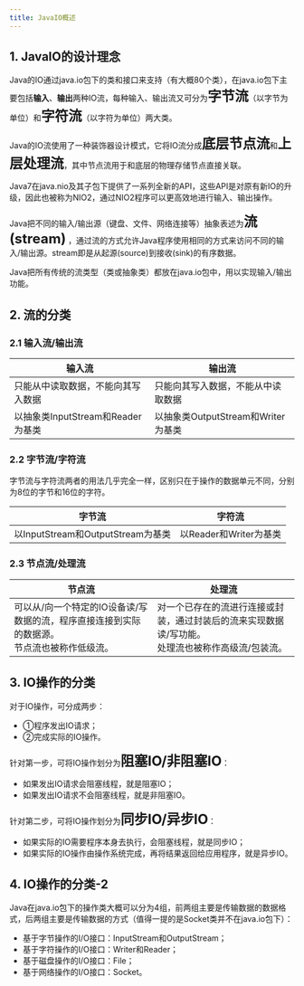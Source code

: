 ```yaml
---
title: JavaIO概述
---
```


## 1. JavaIO的设计理念

Java的IO通过java.io包下的类和接口来支持（有大概80个类），在java.io包下主要包括**输入**、**输出**两种IO流，每种输入、输出流又可分为<font size=5>**字节流**</font>（以字节为单位）和<font size=5>**字符流**</font>（以字符为单位）两大类。

Java的IO流使用了一种装饰器设计模式，它将IO流分成<font size=5>**底层节点流**</font>和<font size=5>**上层处理流**</font>，其中节点流用于和底层的物理存储节点直接关联。

Java7在java.nio及其子包下提供了一系列全新的API，这些API是对原有新IO的升级，因此也被称为NIO2，通过NIO2程序可以更高效地进行输入、输出操作。

Java把不同的输入/输出源（键盘、文件、网络连接等）抽象表述为<font size=5>**流(stream)**</font> ，通过流的方式允许Java程序使用相同的方式来访问不同的输入/输出源。stream即是从起源(source)到接收(sink)的有序数据。

Java把所有传统的流类型（类或抽象类）都放在java.io包中，用以实现输入/输出功能。

## 2. 流的分类

### 2.1 输入流/输出流

| 输入流                             | 输出流                             |
| ---------------------------------- | ---------------------------------- |
| 只能从中读取数据，不能向其写入数据 | 只能向其写入数据，不能从中读取数据 |
| 以抽象类InputStream和Reader为基类  | 以抽象类OutputStream和Writer为基类 |

### 2.2 字节流/字符流

字节流与字符流两者的用法几乎完全一样，区别只在于操作的数据单元不同，分别为8位的字节和16位的字符。

| 字节流                            | 字符流                 |
| --------------------------------- | ---------------------- |
| 以InputStream和OutputStream为基类 | 以Reader和Writer为基类 |

### 2.3 节点流/处理流

| 节点流                                                       | 处理流                                                       |
| ------------------------------------------------------------ | ------------------------------------------------------------ |
| 可以从/向一个特定的IO设备读/写数据的流，程序直接连接到实际的数据源。<br />节点流也被称作低级流。 | 对一个已存在的流进行连接或封装，通过封装后的流来实现数据读/写功能。<br />处理流也被称作高级流/包装流。 |

## 3. IO操作的分类

对于IO操作，可分成两步：

- ①程序发出IO请求；
- ②完成实际的IO操作。

针对第一步，可将IO操作划分为<font size=5>**阻塞IO/非阻塞IO**</font>：

- 如果发出IO请求会阻塞线程，就是阻塞IO；
- 如果发出IO请求不会阻塞线程，就是非阻塞IO。

针对第二步，可将IO操作划分为<font size=5>**同步IO/异步IO**</font>：

- 如果实际的IO需要程序本身去执行，会阻塞线程，就是同步IO；
- 如果实际的IO操作由操作系统完成，再将结果返回给应用程序，就是异步IO。

## 4. IO操作的分类-2

Java在java.io包下的操作类大概可以分为4组，前两组主要是传输数据的数据格式，后两组主要是传输数据的方式（值得一提的是Socket类并不在java.io包下）：

- 基于字节操作的I/O接口：InputStream和OutputStream；
- 基于字符操作的I/O接口：Writer和Reader；
- 基于磁盘操作的I/O接口：File；
- 基于网络操作的I/O接口：Socket。

